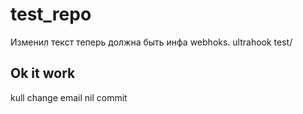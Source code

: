 # test_repo
Изменил текст теперь должна быть инфа webhoks.
ultrahook test/
## Ok it work
kull
change email 
nil
commit 
